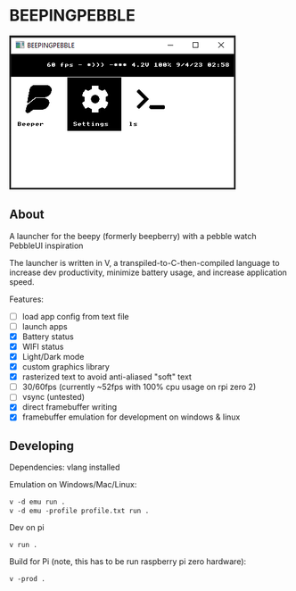 # BEEPINGPEBBLE

![Screenshot](doc/image.png)

## About

A launcher for the beepy (formerly beepberry) with a pebble watch PebbleUI inspiration

The launcher is written in V, a transpiled-to-C-then-compiled language to increase dev productivity, minimize battery usage, and increase application speed.

Features:

- [ ] load app config from text file
- [ ] launch apps
- [x] Battery status
- [x] WIFI status
- [x] Light/Dark mode
- [x] custom graphics library
- [x] rasterized text to avoid anti-aliased "soft" text
- [ ] 30/60fps (currently ~52fps with 100% cpu usage on rpi zero 2)
- [ ] vsync (untested)
- [x] direct framebuffer writing
- [x] framebuffer emulation for development on windows & linux

## Developing

Dependencies: vlang installed

Emulation on Windows/Mac/Linux:

```
v -d emu run .
v -d emu -profile profile.txt run .
```

Dev on pi

```
v run .
```

Build for Pi (note, this has to be run raspberry pi zero hardware):

```
v -prod .
```
